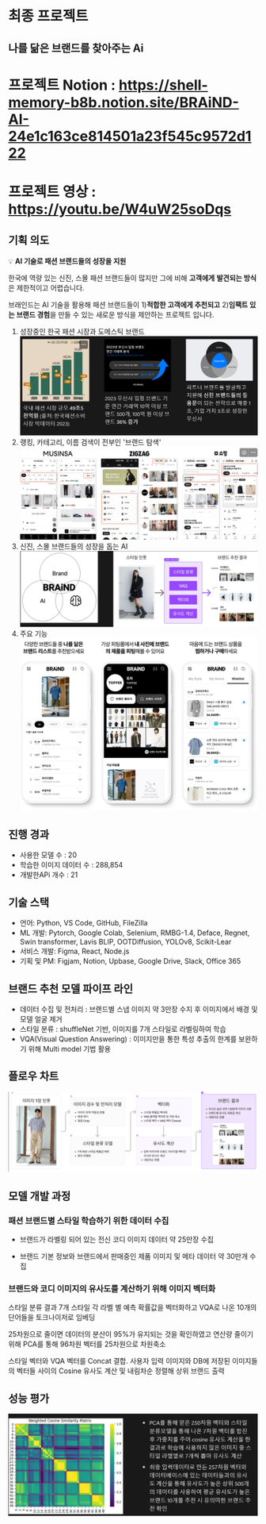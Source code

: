 # 최종 프로젝트

## 나를 닮은 브랜드를 찾아주는 Ai <BRAIND>


# 프로젝트 Notion : https://shell-memory-b8b.notion.site/BRAiND-AI-24e1c163ce814501a23f545c9572d122
# 프로젝트 영상 : https://youtu.be/W4uW25soDqs
## 기획 의도

💡 **AI 기술로 패션 브랜드들의 성장을 지원**

한국에 역량 있는 신진, 스몰 패션 브랜드들이 많지만 그에 비해 **고객에게** **발견되는 방식**은 제한적이고 어렵습니다.

브래인드는 AI 기술을 활용해 패션 브랜드들이 1)**적합한 고객에게 추천되고** 2)**임팩트 있는 브랜드 경험**을 만들 수 있는 새로운 방식을 제안하는 프로젝트 입니다.



1. 성장중인 한국 패션 시장과 도메스틱 브랜드
![alt text](./image/설명1.png)
2. 랭킹, 카테고리, 이름 검색이 전부인 '브랜드 탐색'
![alt text](./image/설명2.png)
3. 신진, 스몰 브랜드들의 성장을 돕는 AI
![alt text](./image/설명3.png)
4. 주요 기능
![alt text](./image/설명4.png)

## 진행 경과
- 사용한 모델 수 : 20
- 학습한 이미지 데이터 수 : 288,854
- 개발한APi 개수 : 21

## 기술 스택
- 언어: Python, VS Code, GitHub, FileZilla
- ML 개발: Pytorch, Google Colab, Selenium, RMBG-1.4, Deface, Regnet, Swin transformer, Lavis BLIP, OOTDiffusion, YOLOv8, Scikit-Lear
- 서비스 개발: Figma, React, Node.js
- 기획 및 PM: Figjam, Notion, Upbase, Google Drive, Slack, Office 365

## 브랜드 추천 모델 파이프 라인
- 데이터 수집 및 전처리 : 브랜드별 스냅 이미지 약 3만장 수지 후 이미지에서 배경 및 모델 얼굴 제거
- 스타일 분류 : shuffleNet 기반, 이미지를 7개 스타일로 라벨링하여 학습
- VQA(Visual Question Answering) : 이미지만을 통한 특성 추출의 한계를 보완하기 위해 Multi model 기법 활용

## 플로우 차트
![alt text](./image/플로우차트.png)

## 모델 개발 과정


### 패션 브랜드별 스타일 학습하기 위한 데이터 수집

- 브랜드가 라벨링 되어 있는 전신 코디 이미지 데이터 약 25만장 수집

- 브랜드 기본 정보와 브랜드에서 판매중인 제품 이미지 및 메타 데이터 약 30만개 수집


### 브랜드와 코디 이미지의 유사도를 계산하기 위해 이미지 벡터화

스타일 분류 결과 7개 스타일 각 라벨 별 예측 확률값을 벡터화하고 VQA로 나온 10개의 단어들을 토크나이저로 임베딩

25차원으로 줄이면 데이터의 분산이 95%가 유지되는 것을 확인하였고 연산량 줄이기 위해 PCA를 통해 96차원 벡터를 25차원으로 차원축소

스타일 벡터와 VQA 벡터를 Concat 결합. 사용자 입력 이미지와 DB에 저장된 이미지들의 벡터들 사이의 Cosine 유사도 계산 및 내림차순 정렬해 상위 브랜드 출력


## 성능 평가

![alt text](./image/성능평가.png)

